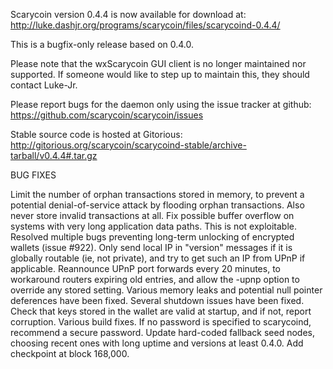 Scarycoin version 0.4.4 is now available for download at:
http://luke.dashjr.org/programs/scarycoin/files/scarycoind-0.4.4/

This is a bugfix-only release based on 0.4.0.

Please note that the wxScarycoin GUI client is no longer maintained nor supported. If someone would like to step up to maintain this, they should contact Luke-Jr.

Please report bugs for the daemon only using the issue tracker at github:
https://github.com/scarycoin/scarycoin/issues

Stable source code is hosted at Gitorious:
http://gitorious.org/scarycoin/scarycoind-stable/archive-tarball/v0.4.4#.tar.gz

BUG FIXES

Limit the number of orphan transactions stored in memory, to prevent a potential denial-of-service attack by flooding orphan transactions. Also never store invalid transactions at all.
Fix possible buffer overflow on systems with very long application data paths. This is not exploitable.
Resolved multiple bugs preventing long-term unlocking of encrypted wallets (issue #922).
Only send local IP in "version" messages if it is globally routable (ie, not private), and try to get such an IP from UPnP if applicable.
Reannounce UPnP port forwards every 20 minutes, to workaround routers expiring old entries, and allow the -upnp option to override any stored setting.
Various memory leaks and potential null pointer deferences have been
fixed.
Several shutdown issues have been fixed.
Check that keys stored in the wallet are valid at startup, and if not,
report corruption.
Various build fixes.
If no password is specified to scarycoind, recommend a secure password.
Update hard-coded fallback seed nodes, choosing recent ones with long uptime and versions at least 0.4.0.
Add checkpoint at block 168,000.


